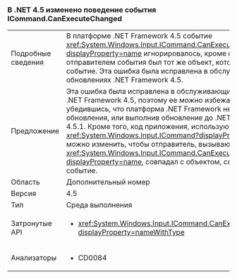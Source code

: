 ### <a name="icommandcanexecutechanged-event-behaviour-changed-in-net-45"></a>В .NET 4.5 изменено поведение события ICommand.CanExecuteChanged

|   |   |
|---|---|
|Подробные сведения|В платформе .NET Framework 4.5 событие <xref:System.Windows.Input.ICommand.CanExecuteChanged?displayProperty=name> игнорировалось, кроме случаев, когда отправителем события был тот же объект, который создал событие. Эта ошибка была исправлена в обслуживающих обновлениях .NET Framework 4.5.|
|Предложение|Эта ошибка была исправлена в обслуживающих выпусках .NET Framework 4.5, поэтому ее можно избежать, убедившись, что платформа .NET Framework не требует обновления, или выполнив обновление до .NET Framework 4.5.1. Кроме того, код приложения, использующий <xref:System.Windows.Input.ICommand?displayProperty=name>, можно изменить, чтобы отправитель, вызывающий команду <xref:System.Windows.Input.ICommand.CanExecuteChanged?displayProperty=name>, совпадал с объектом, создающим событие.|
|Область|Дополнительный номер|
|Версия|4.5|
|Тип|Среда выполнения|
|Затронутые API|<ul><li><xref:System.Windows.Input.ICommand.CanExecuteChanged?displayProperty=nameWithType></li></ul>|
|Анализаторы|<ul><li>CD0084</li></ul>|

